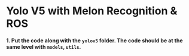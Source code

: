# Yolo V5 with Melon Recognition & ROS

#### 1. Put the code along with the ```yolov5``` folder. The code should be at the same level with ```models```, ```utils```.
